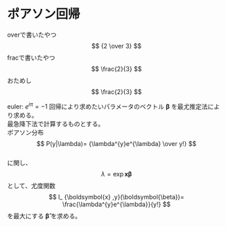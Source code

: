 # ポアソン回帰
overで書いたやつ 
$$ {2 \over 3} $$
fracで書いたやつ 
$$ \frac{2}{3} $$
おためし
$$ \frac{2}{3} $$$$$$


euler: $e^{i\pi}=-1$
回帰により求めたいパラメータのベクトル $\boldsymbol{\beta}$ を最尤推定法により求める。<br>
最急降下法で計算するものとする。<br>
ポアソン分布  
$$ P(y|\lambda)= {\lambda^{y}e^{\lambda} \over y!} $$  
に関し、
$$
\lambda = \exp {\boldsymbol{x} \boldsymbol{\beta}}
$$
として、尤度関数
$$
l_ {\boldsymbol{x} ,y}(\boldsymbol{\beta})= \frac{\lambda^{y}e^{\lambda}}{y!}
$$
を最大にする $\boldsymbol{\hat{\beta}}$ を求める。


